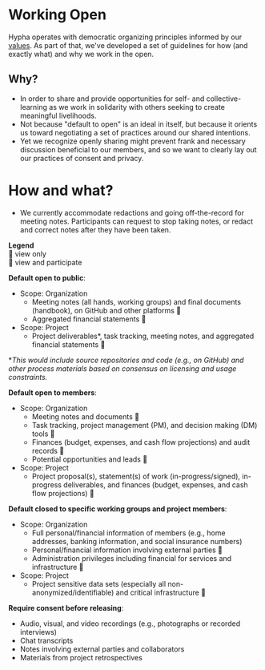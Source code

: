 # Working Open

Hypha operates with democratic organizing principles informed by our [values](./vision.md#values). As part of that, we've developed a set of guidelines for how (and exactly what) and why we work in the open.

## Why?

- In order to share and provide opportunities for self- and collective- learning as we work in solidarity with others seeking to create meaningful livelihoods.
- Not because "default to open" is an ideal in itself, but because it orients us toward negotiating a set of practices around our shared intentions.
- Yet we recognize openly sharing might prevent frank and necessary discussion beneficial to our members, and so we want to clearly lay out our practices of consent and privacy.

# How and what?

- We currently accommodate redactions and going off-the-record for meeting notes. Participants can request to stop taking notes, or redact and correct notes after they have been taken.

**Legend**  
👀  view only  
📝  view and participate  

**Default open to public**:

- Scope: Organization
  - Meeting notes (all hands, working groups) and final documents (handbook), on GitHub and other platforms 👀
  - Aggregated financial statements 👀
- Scope: Project
  - Project deliverables*, task tracking, meeting notes, and aggregated financial statements 👀

**This would include source repositories and code (e.g., on GitHub) and other process materials based on consensus on licensing and usage constraints.*

**Default open to members**:

- Scope: Organization
  - Meeting notes and documents 📝 
  - Task tracking, project management (PM), and decision making (DM) tools 📝 
  - Finances (budget, expenses, and cash flow projections) and audit records 👀
  - Potential opportunities and leads 📝 
- Scope: Project
  - Project proposal(s), statement(s) of work (in-progress/signed), in-progress deliverables, and finances (budget, expenses, and cash flow projections) 👀

**Default closed to specific working groups and project members**:

- Scope: Organization
  - Full personal/financial information of members (e.g., home addresses, banking information, and social insurance numbers)
  - Personal/financial information involving external parties 📝 
  - Administration privileges including financial for services and infrastructure 📝 
- Scope: Project
  - Project sensitive data sets (especially all non-anonymized/identifiable) and critical infrastructure 📝 

**Require consent before releasing**:

- Audio, visual, and video recordings (e.g., photographs or recorded interviews)
- Chat transcripts
- Notes involving external parties and collaborators
- Materials from project retrospectives
